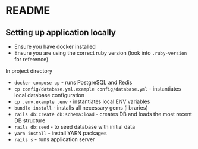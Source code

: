 # README

## Setting up application locally

- Ensure you have docker installed
- Ensure you are using the correct ruby version (look into `.ruby-version` for reference) 

In project directory

- `docker-compose up` - runs PostgreSQL and Redis
- `cp config/database.yml.example config/database.yml` - instantiates local database configuration
- `cp .env.example .env` - instantiates local ENV variables
- `bundle install` - installs all necessary gems (libraries)
- `rails db:create db:schema:load` - creates DB and loads the most recent DB structure
- `rails db:seed` - to seed database with initial data
- `yarn install` - install YARN packages
- `rails s` - runs application server
